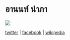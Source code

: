# อานนท์ นำภา

![](https://upload.wikimedia.org/wikipedia/commons/thumb/e/ec/%E0%B8%84%E0%B8%B8%E0%B8%A2%E0%B8%81%E0%B8%B1%E0%B8%9A_%27%E0%B8%AD%E0%B8%B2%E0%B8%99%E0%B8%99%E0%B8%97%E0%B9%8C_%E0%B8%99%E0%B8%B3%E0%B8%A0%E0%B8%B2%27_%E0%B9%83%E0%B8%99%E0%B8%84%E0%B8%B7%E0%B8%99%E0%B8%A7%E0%B8%B1%E0%B8%99%E0%B8%AA%E0%B8%B8%E0%B8%81%E0%B8%94%E0%B8%B4%E0%B8%9A%E0%B8%81%E0%B9%88%E0%B8%AD%E0%B8%99%E0%B8%88%E0%B8%B1%E0%B8%94%E0%B8%81%E0%B8%B4%E0%B8%88%E0%B8%81%E0%B8%A3%E0%B8%A3%E0%B8%A1%E0%B8%A3%E0%B8%B3%E0%B8%A5%E0%B8%B6.jpg/440px-%E0%B8%84%E0%B8%B8%E0%B8%A2%E0%B8%81%E0%B8%B1%E0%B8%9A_%27%E0%B8%AD%E0%B8%B2%E0%B8%99%E0%B8%99%E0%B8%97%E0%B9%8C_%E0%B8%99%E0%B8%B3%E0%B8%A0%E0%B8%B2%27_%E0%B9%83%E0%B8%99%E0%B8%84%E0%B8%B7%E0%B8%99%E0%B8%A7%E0%B8%B1%E0%B8%99%E0%B8%AA%E0%B8%B8%E0%B8%81%E0%B8%94%E0%B8%B4%E0%B8%9A%E0%B8%81%E0%B9%88%E0%B8%AD%E0%B8%99%E0%B8%88%E0%B8%B1%E0%B8%94%E0%B8%81%E0%B8%B4%E0%B8%88%E0%B8%81%E0%B8%A3%E0%B8%A3%E0%B8%A1%E0%B8%A3%E0%B8%B3%E0%B8%A5%E0%B8%B6.jpg)

[twitter] | [facebook] | [wikipedia]

[twitter]:https://twitter.com/arnonnampa?ref_src=twsrc%5Egoogle%7Ctwcamp%5Eserp%7Ctwgr%5Eauthor
[facebook]:https://www.facebook.com/people/%E0%B8%AD%E0%B8%B2%E0%B8%99%E0%B8%99%E0%B8%97%E0%B9%8C-%E0%B8%99%E0%B8%B3%E0%B8%A0%E0%B8%B2/100000942179021
[wikipedia]:https://th.wikipedia.org/wiki/%E0%B8%AD%E0%B8%B2%E0%B8%99%E0%B8%99%E0%B8%97%E0%B9%8C_%E0%B8%99%E0%B8%B3%E0%B8%A0%E0%B8%B2